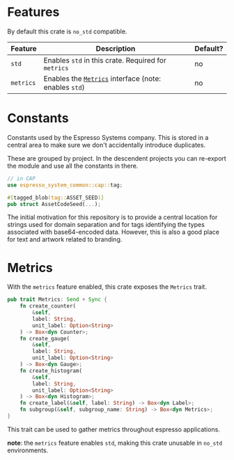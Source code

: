 # Features

By default this crate is `no_std` compatible.

|Feature  |Description|Default?|
|---------|-----------|--------|
|`std`    |Enables `std` in this crate. Required for `metrics`|no|
|`metrics`|Enables the [`Metrics`](#metrics) interface (note: enables `std`)|no|

# Constants

Constants used by the Espresso Systems company. This is stored in a central area to make sure we
don't accidentally introduce duplicates.

These are grouped by project. In the descendent projects you can re-export the module and use all
the constants in there.

```rs
// in CAP
use espresso_system_common::cap::tag;

#[tagged_blob(tag::ASSET_SEED)]
pub struct AssetCodeSeed(...);
```

The initial motivation for this repository is to provide a central location for strings used for
domain separation and for tags identifying the types associated with base64-encoded data. However,
this is also a good place for text and artwork related to branding.

# Metrics

With the `metrics` feature enabled, this crate exposes the `Metrics` trait.

```rs
pub trait Metrics: Send + Sync {
    fn create_counter(
        &self,
        label: String,
        unit_label: Option<String>
    ) -> Box<dyn Counter>;
    fn create_gauge(
        &self,
        label: String,
        unit_label: Option<String>
    ) -> Box<dyn Gauge>;
    fn create_histogram(
        &self,
        label: String,
        unit_label: Option<String>
    ) -> Box<dyn Histogram>;
    fn create_label(&self, label: String) -> Box<dyn Label>;
    fn subgroup(&self, subgroup_name: String) -> Box<dyn Metrics>;
}
```

This trait can be used to gather metrics throughout espresso applications.

**note**: the `metrics` feature enables `std`, making this crate unusable in `no_std` environments.